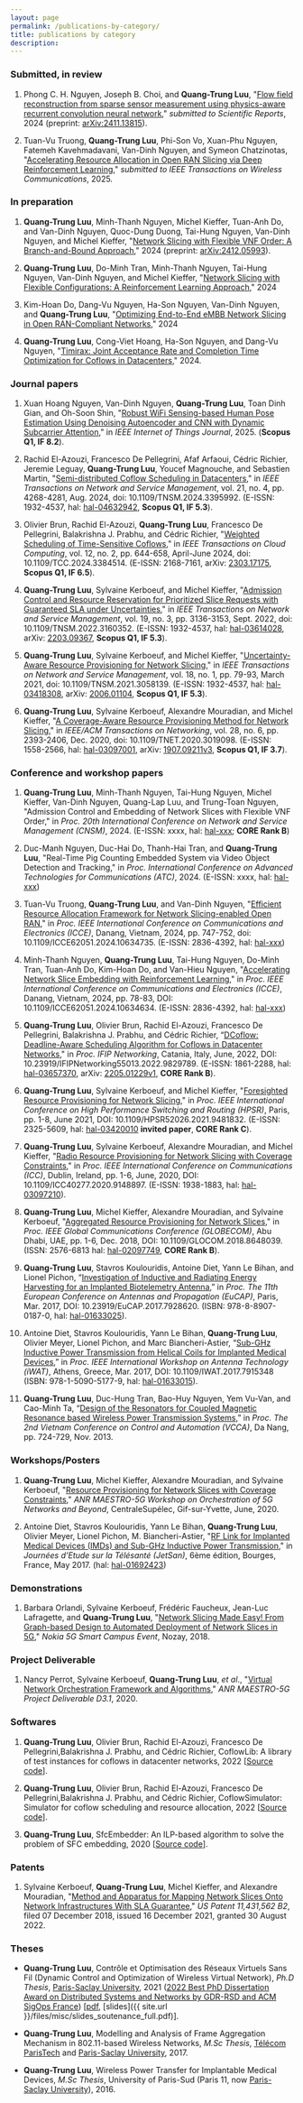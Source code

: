 ```yaml
---
layout: page
permalink: /publications-by-category/
title: publications by category
description: 
---
```



### Submitted, in review

1. Phong C. H. Nguyen, Joseph B. Choi, and **Quang-Trung Luu**,
   "[Flow field reconstruction from sparse sensor measurement using physics-aware recurrent convolution neural network](https://ieeexplore.ieee.org/),"
   *submitted to Scientific Reports*, 2024 (preprint: [arXiv:2411.13815](https://arxiv.org/abs/2411.13815)).
   
1. Tuan-Vu Truong, **Quang-Trung Luu**, Phi-Son Vo, Xuan-Phu Nguyen, Fatemeh Kavehmadavani, Van-Dinh Nguyen, and Symeon Chatzinotas,
   "[Accelerating Resource Allocation in Open RAN Slicing via Deep Reinforcement Learning](https://ieeexplore.ieee.org/),"
   *submitted to IEEE Transactions on Wireless Communications*, 2025.


### In preparation
1. **Quang-Trung Luu**, Minh-Thanh Nguyen, Michel Kieffer, Tuan-Anh Do, and Van-Dinh Nguyen,
   Quoc-Dung Duong, Tai-Hung Nguyen, Van-Dinh Nguyen, and Michel Kieffer,
   "[Network Slicing with Flexible VNF Order: A Branch-and-Bound Approach](https://ieeexplore.ieee.org/)," 2024
   (preprint: [arXiv:2412.05993](https://arxiv.org/abs/2412.05993)).
   
1. **Quang-Trung Luu**, Do-Minh Tran, Minh-Thanh Nguyen, Tai-Hung Nguyen, Van-Dinh Nguyen, and Michel Kieffer,
   "[Network Slicing with Flexible Configurations: A Reinforcement Learning Approach](https://ieeexplore.ieee.org/),"
   2024

1. Kim-Hoan Do, Dang-Vu Nguyen, Ha-Son Nguyen, Van-Dinh Nguyen, and **Quang-Trung Luu**,
   "[Optimizing End-to-End eMBB Network Slicing in Open RAN-Compliant Networks](https://ieeexplore.ieee.org/),"
   2024

1. **Quang-Trung Luu**, Cong-Viet Hoang, Ha-Son Nguyen, and Dang-Vu Nguyen,
   "[Timirax: Joint Acceptance Rate and Completion Time Optimization for Coflows in Datacenters](https://ieeexplore.ieee.org/),"
   2024.



### Journal papers
1. Xuan Hoang Nguyen, Van-Dinh Nguyen, **Quang-Trung Luu**, Toan Dinh Gian, and Oh-Soon Shin,
   "[Robust WiFi Sensing-based Human Pose Estimation Using Denoising Autoencoder and CNN with Dynamic Subcarrier Attention](https://ieeexplore.ieee.org/),"
   in *IEEE Internet of Things Journal*, 2025.
   (**Scopus Q1, IF 8.2**).
   
   
1. Rachid El-Azouzi, Francesco De Pellegrini, Afaf Arfaoui, Cédric Richier, Jeremie Leguay, **Quang-Trung Luu**, Youcef Magnouche, and Sebastien Martin,
   "[Semi-distributed Coflow Scheduling in Datacenters](https://ieeexplore.ieee.org/document/10517902),"
   in *IEEE Transactions on Network and Service Management*, vol. 21, no. 4, pp. 4268-4281, Aug. 2024, doi: 10.1109/TNSM.2024.3395992.
   (E-ISSN: 1932-4537,
   hal: [hal-04632942](https://hal.science/hal-04632942), 
   **Scopus Q1, IF 5.3**).

1. Olivier Brun, Rachid El-Azouzi, **Quang-Trung Luu**, Francesco De Pellegrini, Balakrishna J. Prabhu, and Cédric Richier, 
   "[Weighted Scheduling of Time-Sensitive Coflows](https://ieeexplore.ieee.org/document/10490130/)," 
   in *IEEE Transactions on Cloud Computing*, vol. 12, no. 2, pp. 644-658, April-June 2024, doi: 10.1109/TCC.2024.3384514.
   (E-ISSN: 2168-7161,
   arXiv: [2303.17175](https://arxiv.org/abs/2303.17175),
   **Scopus Q1, IF 6.5**).

1. **Quang-Trung Luu**, Sylvaine Kerboeuf, and Michel Kieffer, 
   "[Admission Control and Resource Reservation for Prioritized Slice Requests with Guaranteed SLA under Uncertainties](https://ieeexplore.ieee.org/abstract/document/9737314)," 
   in *IEEE Transactions on Network and Service Management*, vol. 19, no. 3, pp. 3136-3153, Sept. 2022, doi: 10.1109/TNSM.2022.3160352.
   (E-ISSN: 1932-4537,
   hal: [hal-03614028](https://hal.archives-ouvertes.fr/hal-03614028/),
   arXiv: [2203.09367](https://arxiv.org/abs/2203.09367),
   **Scopus Q1, IF 5.3**).

1. **Quang-Trung Luu**, Sylvaine Kerboeuf, and Michel Kieffer, 
   "[Uncertainty-Aware Resource Provisioning for Network Slicing](https://ieeexplore.ieee.org/document/9351563)," 
   in *IEEE Transactions on Network and Service Management*, vol. 18, no. 1, pp. 79-93, March 2021, doi: 10.1109/TNSM.2021.3058139. 
   (E-ISSN: 1932-4537, 
   hal: [hal-03418308](https://hal.archives-ouvertes.fr/hal-03418308), 
   arXiv: [2006.01104](https://arxiv.org/abs/2006.01104),
   **Scopus Q1, IF 5.3**).

1. **Quang-Trung Luu**, Sylvaine Kerboeuf, Alexandre Mouradian, and Michel Kieffer, 
   "[A Coverage-Aware Resource Provisioning Method for Network Slicing](https://ieeexplore.ieee.org/document/9187556/)," 
   in *IEEE/ACM Transactions on Networking*, vol. 28, no. 6, pp. 2393-2406, Dec. 2020, doi: 10.1109/TNET.2020.3019098.
   (E-ISSN: 1558-2566, 
   hal: [hal-03097001](https://hal-centralesupelec.archives-ouvertes.fr/hal-03097001), 
   arXiv: [1907.09211v3](https://arxiv.org/abs/1907.09211v3), 
   **Scopus Q1, IF 3.7**).


### Conference and workshop papers

1. **Quang-Trung Luu**, Minh-Thanh Nguyen, Tai-Hung Nguyen, Michel Kieffer,
   Van-Dinh Nguyen, Quang-Lap Luu, and Trung-Toan Nguyen,
   "Admission Control and Embedding of Network Slices with Flexible VNF Order,"
   in *Proc. 20th International Conference on Network and Service Management (CNSM)*, 2024.
   (E-ISSN: xxxx, 
   hal: [hal-xxx](https://hal.archives-ouvertes.fr/hal-xxx); 
   **CORE Rank B**)

1. Duc-Manh Nguyen, Duc-Hai Do, Thanh-Hai Tran, and **Quang-Trung Luu**,
   "Real-Time Pig Counting Embedded System via Video Object Detection and Tracking," 
   in *Proc. International Conference on Advanced Technologies for Communications (ATC)*, 2024.
   (E-ISSN: xxxx, 
   hal: [hal-xxx](https://hal.archives-ouvertes.fr/hal-xxx))

1. Tuan-Vu Truong, **Quang-Trung Luu**, and Van-Dinh Nguyen,
   "[Efficient Resource Allocation Framework for Network Slicing-enabled Open RAN](https://ieeexplore.ieee.org/document/10634735/)," 
   in *Proc. IEEE International Conference on Communications and Electronics (ICCE)*, Danang, Vietnam, 2024, pp. 747-752, doi: 10.1109/ICCE62051.2024.10634735.
   (E-ISSN: 2836-4392,
   hal: [hal-xxx](https://hal.archives-ouvertes.fr/hal-xxx))

1. Minh-Thanh Nguyen, **Quang-Trung Luu**, Tai-Hung Nguyen, Do-Minh Tran, Tuan-Anh Do, Kim-Hoan Do, and Van-Hieu Nguyen,
   "[Accelerating Network Slice Embedding with Reinforcement Learning](https://ieeexplore.ieee.org/document/10634634/)," 
   in *Proc. IEEE International Conference on Communications and Electronics (ICCE)*, Danang, Vietnam, 2024, pp. 78-83, DOI: 10.1109/ICCE62051.2024.10634634.
   (E-ISSN: 2836-4392,
   hal: [hal-xxx](https://hal.archives-ouvertes.fr/hal-xxx))

1. **Quang-Trung Luu**, Olivier Brun, Rachid El-Azouzi, Francesco De Pellegrini, Balakrishna J. Prabhu, and Cédric Richier, 
   “[DCoflow: Deadline-Aware Scheduling Algorithm for Coflows in Datacenter Networks](https://ieeexplore.ieee.org/document/9829789)," 
   in *Proc. IFIP Networking*, Catania, Italy, June, 2022, DOI: 10.23919/IFIPNetworking55013.2022.9829789. 
   (E-ISSN: 1861-2288, 
   hal: [hal-03657370](https://hal.archives-ouvertes.fr/hal-03657370),
   arXiv: [2205.01229v1](https://arxiv.org/abs/2205.01229),
   **CORE Rank B**).

1. **Quang-Trung Luu**, Sylvaine Kerboeuf, and Michel Kieffer, 
   "[Foresighted Resource Provisioning for Network Slicing](https://ieeexplore.ieee.org/document/9481832)," 
   in *Proc. IEEE International Conference on High Performance Switching and Routing (HPSR)*, Paris, pp. 1-8, June 2021, DOI: 10.1109/HPSR52026.2021.9481832. 
   (E-ISSN: 2325-5609,
   hal: [hal-03420010](https://hal.archives-ouvertes.fr/hal-03420010)
   **invited paper**, **CORE Rank C**).

1. **Quang-Trung Luu**, Sylvaine Kerboeuf, Alexandre Mouradian, and Michel Kieffer, 
   "[Radio Resource Provisioning for Network Slicing with Coverage Constraints](https://ieeexplore.ieee.org/document/9148897)," 
   in *Proc. IEEE International Conference on Communications (ICC)*, Dublin, Ireland, pp. 1-6, June, 2020, DOI: 10.1109/ICC40277.2020.9148897. 
   (E-ISSN: 1938-1883, 
   hal: [hal-03097210](https://hal-centralesupelec.archives-ouvertes.fr/hal-03097210)).

1. **Quang-Trung Luu**, Michel Kieffer, Alexandre Mouradian, and Sylvaine Kerboeuf, 
   "[Aggregated Resource Provisioning for Network Slices](https://ieeexplore.ieee.org/abstract/document/8648039)," 
   in *Proc. IEEE Global Communications Conference (GLOBECOM)*, Abu Dhabi, UAE, pp. 1-6, Dec. 2018, DOI: 10.1109/GLOCOM.2018.8648039.
   (ISSN: 2576-6813
   hal: [hal-02097749](https://hal.archives-ouvertes.fr/hal-02097749),
   **CORE Rank B**).

1. **Quang-Trung Luu**, Stavros Koulouridis, Antoine Diet, Yann Le Bihan, and Lionel Pichon, 
   “[Investigation of Inductive and Radiating Energy Harvesting for an Implanted Biotelemetry Antenna](https://ieeexplore.ieee.org/document/7928620/),” 
   in *Proc. The 11th European Conference on Antennas and Propagation (EuCAP)*, Paris, Mar. 2017, DOI: 10.23919/EuCAP.2017.7928620.
   (ISBN: 978-8-8907-0187-0, 
   hal: [hal-01633025](https://hal.archives-ouvertes.fr/hal-01633025)).

1. Antoine Diet, Stavros Koulouridis, Yann Le Bihan, **Quang-Trung Luu**, Olivier Meyer, Lionel Pichon, and Marc Biancheri-Astier, 
   “[Sub-GHz Inductive Power Transmission from Helical Coils for Implanted Medical Devices](https://ieeexplore.ieee.org/document/7915348/),” 
   in *Proc. IEEE International Workshop on Antenna Technology (iWAT)*, Athens, Greece, Mar. 2017, DOI: 10.1109/IWAT.2017.7915348
   (ISBN: 978-1-5090-5177-9, 
   hal: [hal-01633015](https://hal.archives-ouvertes.fr/hal-01633015)).

1. **Quang-Trung Luu**, Duc-Hung Tran, Bao-Huy Nguyen, Yem Vu-Van, and Cao-Minh Ta, 
   “[Design of the Resonators for Coupled Magnetic Resonance based Wireless Power Transmission Systems](https://sites.google.com/site/vcca2013/home),” 
   in *Proc. The 2nd Vietnam Conference on Control and Automation (VCCA)*, Da Nang, pp. 724-729, Nov. 2013.

<!-- ### Invited papers
   1. **Quang-Trung Luu**, Stavros Koulouridis, Antoine Diet, Yann Le Bihan, and Lionel Pichon, 
   “Inductive and Radiating Energy Harvesting for an Implanted Biotelemetry Antenna,” 
   in [*Proc. IEEE International Workshop on Antenna Technology (iWAT)*](http://www.iwat2017.org/), Athens, Greece, Mar. 2017.
   -->


### Workshops/Posters
1. **Quang-Trung Luu**, Michel Kieffer, Alexandre Mouradian, and Sylvaine Kerboeuf, 
   "[Resource Provisioning for Network Slices with Coverage Constraints](https://orch5g.roc.cnam.fr/)," 
   *ANR MAESTRO-5G Workshop on Orchestration of 5G Networks and Beyond*, CentraleSupélec, Gif-sur-Yvette, June, 2020.

1. Antoine Diet, Stavros Koulouridis, Yann Le Bihan, **Quang-Trung Luu**, Olivier Meyer, Lionel Pichon, M. Biancheri-Astier, 
   "[RF Link for Implanted Medical Devices (IMDs) and Sub-GHz Inductive Power Transmission](https://jetsan2017.sciencesconf.org/program.html)," 
   in *Journées d’Etude sur la Télésanté (JetSan)*, 6ème édition, Bourges, France, May 2017. 
   (hal: [hal-01692423](https://hal.archives-ouvertes.fr/hal-01692423/))

<!-- 2. **Quang-Trung Luu**, Sylvaine Kerboeuf, Alexandre Mouradian, and Michel Kieffer, 
   "Towards Green Computing for Next Generation Mobile Net-works: A Resource Provisioning Method for 5G," 
   in *Global Young Vietnamese Scholars Forum (GYVSF)*, Hanoi, Vietnam, Dec. 2019. -->


### Demonstrations
1. Barbara Orlandi, Sylvaine Kerboeuf, Frédéric Faucheux, Jean-Luc Lafragette, and **Quang-Trung Luu**, 
   "[Network Slicing Made Easy! From Graph-based Design to Automated Deployment of Network Slices in 5G](https://www.youtube.com/watch?v=pLkylDVwdcA&t=29s)," 
   *Nokia 5G Smart Campus Event*, Nozay, 2018.

### Project Deliverable
1. Nancy Perrot, Sylvaine Kerboeuf, **Quang-Trung Luu**, *et al*., 
   "[Virtual Network Orchestration Framework and Algorithms](https://anr.fr/Project-ANR-18-CE25-0012)," 
   *ANR MAESTRO-5G Project Deliverable D3.1*, 2020.


### Softwares
1. **Quang-Trung Luu**, Olivier Brun, Rachid El-Azouzi, Francesco De Pellegrini,Balakrishna J. Prabhu, and Cédric Richier, 
   CoflowLib: A library of test instances for coflows in datacenter networks, 2022 
   [[Source code](https://github.com/luuquangtrung/CoflowLib)].

1. **Quang-Trung Luu**, Olivier Brun, Rachid El-Azouzi, Francesco De Pellegrini,Balakrishna J. Prabhu, and Cédric Richier, 
   CoflowSimulator: Simulator for coflow scheduling and resource allocation, 2022 
   [[Source code](https://github.com/luuquangtrung/CoflowSimulator)].

1. **Quang-Trung Luu**, 
   SfcEmbedder: An ILP-based algorithm to solve the problem of SFC embedding, 2020 
   [[Source code](https://github.com/luuquangtrung/SfcEmbedder)].


### Patents
1.  Sylvaine Kerboeuf, **Quang-Trung Luu**, Michel Kieffer, and Alexandre Mouradian, 
   "[Method and Apparatus for Mapping Network Slices Onto Network Infrastructures With SLA Guarantee](https://patents.google.com/patent/US11431562B2/en)," 
   *US Patent 11,431,562 B2*, filed 07 December 2018, issued 16 December 2021, granted 30 August 2022.


### Theses
* **Quang-Trung Luu**, Contrôle et Optimisation des Réseaux Virtuels Sans Fil (Dynamic Control and Optimization of Wireless Virtual Network), 
   *Ph.D Thesis*, [Paris-Saclay University](https://www.universite-paris-saclay.fr/), 2021 
   ([2022 Best PhD Dissertation Award on Distributed Systems and Networks by GDR-RSD and ACM SigOps France](https://gdr-rsd.fr/laureats-prix-de-these-2022/))
   [[pdf](https://hal.archives-ouvertes.fr/tel-03351942), [slides]({{ site.url }}/files/misc/slides_soutenance_full.pdf)].

* **Quang-Trung Luu**, Modelling and Analysis of Frame Aggregation Mechanism in 802.11-based Wireless Networks, 
   *M.Sc Thesis*, [Télécom ParisTech](https://www.telecom-paris.fr/) and [Paris-Saclay University](https://www.universite-paris-saclay.fr/), 2017.

* **Quang-Trung Luu**, Wireless Power Transfer for Implantable Medical Devices, 
   *M.Sc Thesis*, University of Paris-Sud (Paris 11, now [Paris-Saclay University](https://www.universite-paris-saclay.fr/)), 2016.


